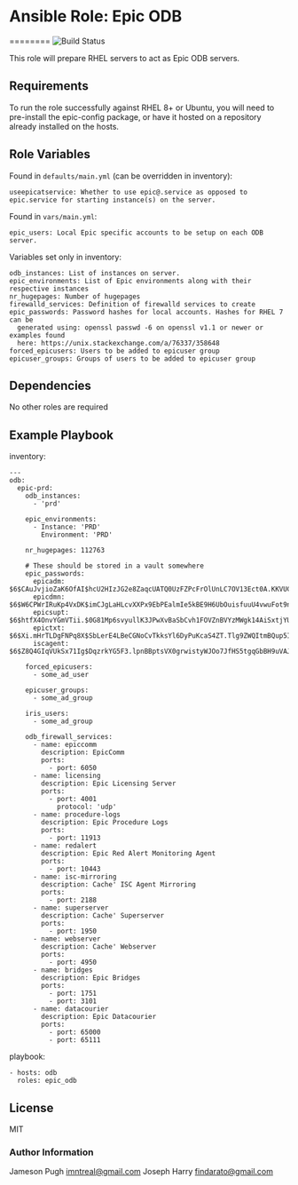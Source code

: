 # Ansible Role: Epic ODB

========
![Build Status](https://github.com/ImNtReal/ansible-role-epic_odb/actions/workflows/main.yml/badge.svg)

This role will prepare RHEL servers to act as Epic ODB servers.

## Requirements

To run the role successfully against RHEL 8+ or Ubuntu, you will need to pre-install the epic-config package,
or have it hosted on a repository already installed on the hosts.

## Role Variables

Found in `defaults/main.yml` (can be overridden in inventory):

    useepicatservice: Whether to use epic@.service as opposed to epic.service for starting instance(s) on the server.

Found in `vars/main.yml`:

    epic_users: Local Epic specific accounts to be setup on each ODB server.

Variables set only in inventory:

    odb_instances: List of instances on server.
    epic_environments: List of Epic environments along with their respective instances
    nr_hugepages: Number of hugepages
    firewalld_services: Definition of firewalld services to create
    epic_passwords: Password hashes for local accounts. Hashes for RHEL 7 can be
      generated using: openssl passwd -6 on openssl v1.1 or newer or examples found
      here: https://unix.stackexchange.com/a/76337/358648
    forced_epicusers: Users to be added to epicuser group
    epicuser_groups: Groups of users to be added to epicuser group

## Dependencies

No other roles are required

## Example Playbook

inventory:

    ---
    odb:
      epic-prd:
        odb_instances:
          - 'prd'

        epic_environments:
          - Instance: 'PRD'
            Environment: 'PRD'

        nr_hugepages: 112763

        # These should be stored in a vault somewhere
        epic_passwords:
          epicadm: $6$CAuJvjioZaK6OfAI$hcU2HIzJG2e8ZaqcUATQ0UzFZPcFrOlUnLC7OV13Ect0A.KKVUC1lRK4KfF26u3r8iZClZOlREwhj4w5kQaVY/
          epicdmn: $6$W6CPWrIRuKp4VxDK$imCJgLaHLcvXXPx9EbPEalmIe5kBE9H6UbOuisfuuU4vwuFot9n7e7YQUUHnC41QkP3a4JUUtUVkWcsTtLynC1
          epicsupt: $6$htfX4OnvYGmVTii.$0G81Mp6svyullK3JPwXvBaSbCvh1FOVZnBVYzMWgk14AiSxtjYUWER4de2w989zX7K1zEPebdTYROhoPqui311
          epictxt: $6$Xi.mHrTLDgFNPq8X$SbLerE4LBeCGNoCvTkksYl6DyPuKcaS4ZT.Tlg9ZWQItmBQup5I5XY60GpareUyX8Cg0EnIYfpSfz3G.dCHU11
          iscagent: $6$Z8Q4GIqVUkSx71Ig$DqzrkYG5F3.lpnBBptsVX0grwistyWJOo7JfHS5tgqGbBH9uVAJSSi8i5eMQARcLHvt7x335MzE.Ln9SVAKY30

        forced_epicusers:
          - some_ad_user

        epicuser_groups:
          - some_ad_group

        iris_users:
          - some_ad_group

        odb_firewall_services:
          - name: epiccomm
            description: EpicComm
            ports:
              - port: 6050
          - name: licensing
            description: Epic Licensing Server
            ports:
              - port: 4001
                protocol: 'udp'
          - name: procedure-logs
            description: Epic Procedure Logs
            ports:
              - port: 11913
          - name: redalert
            description: Epic Red Alert Monitoring Agent
            ports:
              - port: 10443
          - name: isc-mirroring
            description: Cache' ISC Agent Mirroring
            ports:
              - port: 2188
          - name: superserver
            description: Cache' Superserver
            ports:
              - port: 1950
          - name: webserver
            description: Cache' Webserver
            ports:
              - port: 4950
          - name: bridges
            description: Epic Bridges
            ports:
              - port: 1751
              - port: 3101
          - name: datacourier
            description: Epic Datacourier
            ports:
              - port: 65000
              - port: 65111

playbook:

    - hosts: odb
      roles: epic_odb

## License

MIT

### Author Information

Jameson Pugh <imntreal@gmail.com>
Joseph Harry <findarato@gmail.com>
